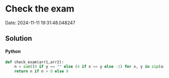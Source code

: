 # Check the exam

Date: 2024-11-11 19:31:48.048247

## Solution

#### Python
```python
def check_exam(arr1,arr2):
    n = sum([0 if y == "" else (4 if x == y else -1) for x, y in zip(arr1, arr2)])
    return n if n > 0 else 0
 ```